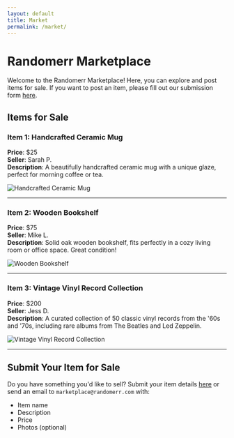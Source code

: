 ```yaml
---
layout: default
title: Market
permalink: /market/
---
```


# Randomerr Marketplace

Welcome to the Randomerr Marketplace! Here, you can explore and post items for sale. If you want to post an item, please fill out our submission form [here](https://example.com/submit-item).

## Items for Sale

### Item 1: Handcrafted Ceramic Mug
**Price**: $25  
**Seller**: Sarah P.  
**Description**: A beautifully handcrafted ceramic mug with a unique glaze, perfect for morning coffee or tea.

![Handcrafted Ceramic Mug](https://example.com/images/mug.jpg)

---

### Item 2: Wooden Bookshelf
**Price**: $75  
**Seller**: Mike L.  
**Description**: Solid oak wooden bookshelf, fits perfectly in a cozy living room or office space. Great condition!

![Wooden Bookshelf](https://example.com/images/bookshelf.jpg)

---

### Item 3: Vintage Vinyl Record Collection
**Price**: $200  
**Seller**: Jess D.  
**Description**: A curated collection of 50 classic vinyl records from the '60s and '70s, including rare albums from The Beatles and Led Zeppelin.

![Vintage Vinyl Record Collection](https://example.com/images/vinyl.jpg)

---

## Submit Your Item for Sale

Do you have something you'd like to sell? Submit your item details [here](https://example.com/submit-item) or send an email to `marketplace@randomerr.com` with:
- Item name
- Description
- Price
- Photos (optional)
